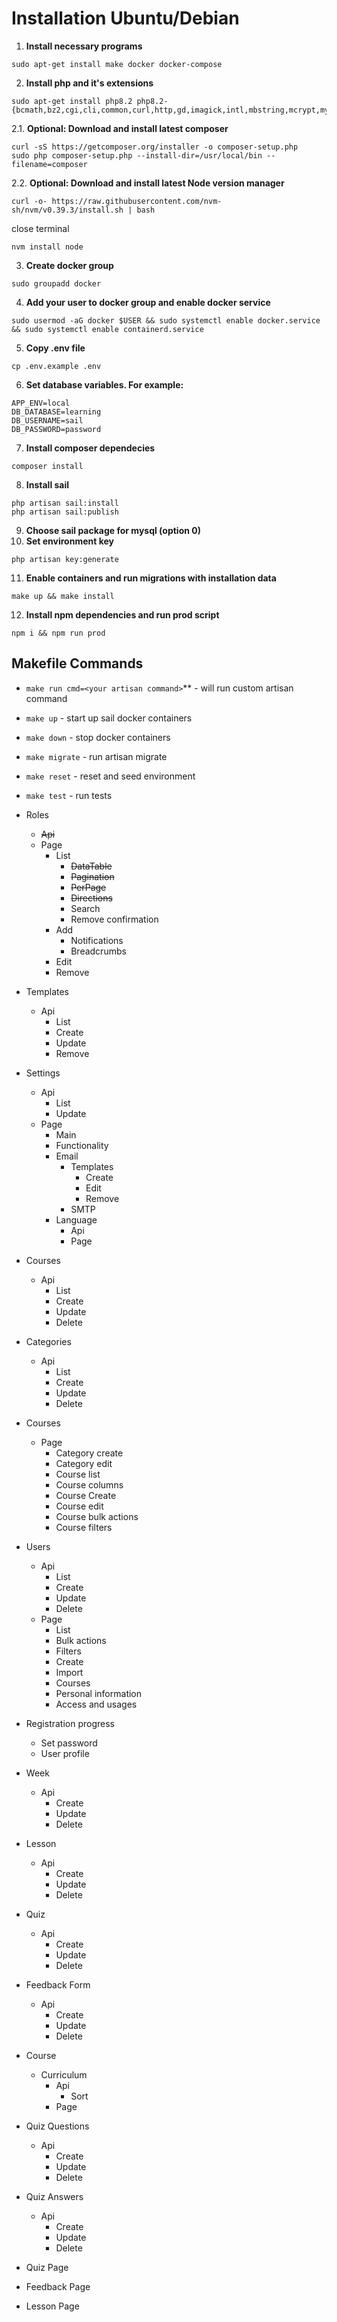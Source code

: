 # Installation Ubuntu/Debian

1. **Install necessary programs**
```shell
sudo apt-get install make docker docker-compose
```
2. **Install php and it's extensions**
```shell
sudo apt-get install php8.2 php8.2-{bcmath,bz2,cgi,cli,common,curl,http,gd,imagick,intl,mbstring,mcrypt,mysql,opcache,raphf,readline,snmp,soap,xml,xmlrpc,xsl,yaml,zip}
```
2.1. **Optional: Download and install latest composer**
```shell
curl -sS https://getcomposer.org/installer -o composer-setup.php
sudo php composer-setup.php --install-dir=/usr/local/bin --filename=composer
```
2.2. **Optional: Download and install latest Node version manager**
```shell
curl -o- https://raw.githubusercontent.com/nvm-sh/nvm/v0.39.3/install.sh | bash
```
close terminal
```shell
nvm install node
```
3. **Create docker group**
```shell
sudo groupadd docker
```
4. **Add your user to docker group and enable docker service**
```shell
sudo usermod -aG docker $USER && sudo systemctl enable docker.service && sudo systemctl enable containerd.service
```
5. **Copy .env file**
```shell
cp .env.example .env
```
6. **Set database variables. For example:**
```
APP_ENV=local
DB_DATABASE=learning
DB_USERNAME=sail
DB_PASSWORD=password
```
7. **Install composer dependecies**
```shell
composer install
```
8. **Install sail**
```shell
php artisan sail:install
php artisan sail:publish
```
9. **Choose sail package for mysql (option 0)**
10. **Set environment key**
```shell
php artisan key:generate
```
11. **Enable containers and run migrations with installation data**
```shell
make up && make install
```
12. **Install npm dependencies and run prod script**
```shell
npm i && npm run prod
```
## Makefile Commands

- `make run cmd=<your artisan command>`** - will run custom artisan command
- `make up` - start up sail docker containers
- `make down` - stop docker containers
- `make migrate` - run artisan migrate
- `make reset` - reset and seed environment
- `make test` - run tests

- Roles
  - ~~Api~~
  - Page
    - List
      - ~~DataTable~~
      - ~~Pagination~~
      - ~~PerPage~~
      - ~~Directions~~
      - Search
      - Remove confirmation
    - Add
      - Notifications
      - Breadcrumbs
    - Edit
    - Remove
- Templates
  - Api
    - List
    - Create
    - Update
    - Remove
- Settings
  - Api
    - List
    - Update
  - Page
    - Main
    - Functionality
    - Email
      - Templates
        - Create
        - Edit
        - Remove
      - SMTP
    - Language
      - Api
      - Page
- Courses
  - Api
    - List
    - Create
    - Update
    - Delete
- Categories
  - Api
    - List
    - Create
    - Update
    - Delete
- Courses
  - Page
    - Category create
    - Category edit
    - Course list
    - Course columns
    - Course Create
    - Course edit
    - Course bulk actions
    - Course filters
- Users
  - Api
    - List
    - Create
    - Update
    - Delete
  - Page
    - List
    - Bulk actions
    - Filters
    - Create
    - Import
    - Courses
    - Personal information
    - Access and usages
- Registration progress
  - Set password
  - User profile
- Week
  - Api
    - Create
    - Update
    - Delete
- Lesson
  - Api
    - Create
    - Update
    - Delete
- Quiz
  - Api
    - Create
    - Update
    - Delete
- Feedback Form
  - Api
    - Create
    - Update
    - Delete
- Course
  - Curriculum
    - Api
      - Sort
    - Page
- Quiz Questions
  - Api
    - Create
    - Update
    - Delete
- Quiz Answers
  - Api
    - Create
    - Update
    - Delete
- Quiz Page
- Feedback Page
- Lesson Page